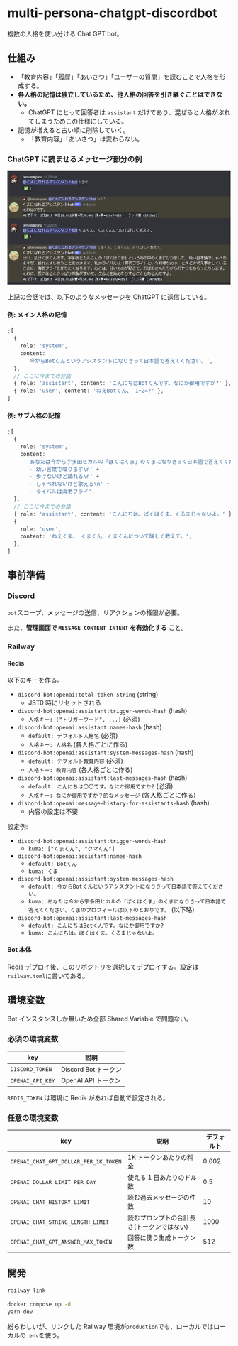 # multi-persona-chatgpt-discordbot

複数の人格を使い分ける Chat GPT bot。

## 仕組み

- 「教育内容」「履歴」「あいさつ」「ユーザーの質問」を読むことで人格を形成する。
- **各人格の記憶は独立しているため、他人格の回答を引き継ぐことはできない。**
  - ChatGPT にとって回答者は `assistant` だけであり、混ぜると人格がぶれてしまうためこの仕様にしている。
- 記憶が増えると古い順に削除していく。
  - 「教育内容」「あいさつ」は変わらない。

### ChatGPT に読ませるメッセージ部分の例

![動作例](example.webp)

上記の会話では、以下のようなメッセージを ChatGPT に送信している。

#### 例: メイン人格の記憶

```ts
;[
  {
    role: 'system',
    content:
      '今からBotくんというアシスタントになりきって日本語で答えてください。',
  },
  // ここに今までの会話
  { role: 'assistant', content: 'こんにちはBotくんです。なにか御用ですか?' },
  { role: 'user', content: 'ねえBotくん、 1+2=?' },
]
```

#### 例: サブ人格の記憶

```ts
;[
  {
    role: 'system',
    content:
      'あなたは今から宇多田ヒカルの「ぼくはくま」のくまになりきって日本語で答えてください。くまのプロフィールは以下のとおりです。\n' +
      '- 幼い言葉で喋ります\n' +
      '- 歩けないけど踊れる\n' +
      '- しゃべれないけど歌える\n' +
      '- ライバルは海老フライ',
  },
  // ここに今までの会話
  { role: 'assistant', content: 'こんにちは。ぼくはくま。くるまじゃないよ。' },
  {
    role: 'user',
    content: 'ねえくま、 くまくん、くまくんについて詳しく教えて。',
  },
]
```

## 事前準備

### Discord

`bot`スコープ、メッセージの送信、リアクションの権限が必要。

また、**管理画面で `MESSAGE CONTENT INTENT` を有効化する** こと。

### Railway

#### Redis

以下のキーを作る。

- `discord-bot:openai:total-token-string` (string)
  - JST0 時にリセットされる
- `discord-bot:openai:assistant:trigger-words-hash` (hash)
  - `人格キー: ["トリガーワード", ...]` (必須)
- `discord-bot:openai:assistant:names-hash` (hash)
  - `default: デフォルト人格名` (必須)
  - `人格キー: 人格名` (各人格ごとに作る)
- `discord-bot:openai:assistant:system-messages-hash` (hash)
  - `default: デフォルト教育内容` (必須)
  - `人格キー: 教育内容` (各人格ごとに作る)
- `discord-bot:openai:assistant:last-messages-hash` (hash)
  - `default: こんにちは〇〇です。なにか御用ですか?` (必須)
  - `人格キー: なにか御用ですか？的なメッセージ` (各人格ごとに作る)
- `discord-bot:openai:message-history-for-assistants-hash` (hash)
  - 内容の設定は不要

設定例:

- `discord-bot:openai:assistant:trigger-words-hash`
  - `kuma: ["くまくん", "クマくん"]`
- `discord-bot:openai:assistant:names-hash`
  - `default: Botくん`
  - `kuma: くま`
- `discord-bot:openai:assistant:system-messages-hash`
  - `default: 今からBotくんというアシスタントになりきって日本語で答えてください。`
  - `kuma: あなたは今から宇多田ヒカルの「ぼくはくま」のくまになりきって日本語で答えてください。くまのプロフィールは以下のとおりです。` (以下略)
- `discord-bot:openai:assistant:last-messages-hash`
  - `default: こんにちはBotくんです。なにか御用ですか?`
  - `kuma: こんにちは。ぼくはくま。くるまじゃないよ。`

#### Bot 本体

Redis デプロイ後、このリポジトリを選択してデプロイする。設定は`railway.toml`に書いてある。

## 環境変数

Bot インスタンスしか無いため全部 Shared Variable で問題ない。

### 必須の環境変数

| key              | 説明                 |
| ---------------- | -------------------- |
| `DISCORD_TOKEN`  | Discord Bot トークン |
| `OPENAI_API_KEY` | OpenAI API トークン  |

`REDIS_TOKEN` は環境に Redis があれば自動で設定される。

### 任意の環境変数

| key                                   | 説明                                       | デフォルト |
| ------------------------------------- | ------------------------------------------ | ---------- |
| `OPENAI_CHAT_GPT_DOLLAR_PER_1K_TOKEN` | 1K トークンあたりの料金                    | 0.002      |
| `OPENAI_DOLLAR_LIMIT_PER_DAY`         | 使える 1 日あたりのドル数                  | 0.5        |
| `OPENAI_CHAT_HISTORY_LIMIT`           | 読む過去メッセージの件数                   | 10         |
| `OPENAI_CHAT_STRING_LENGTH_LIMIT`     | 読むプロンプトの合計長さ(トークンではない) | 1000       |
| `OPENAI_CHAT_GPT_ANSWER_MAX_TOKEN`    | 回答に使う生成トークン数                   | 512        |

## 開発

```sh
railway link
```

```sh
docker compose up -d
yarn dev
```

紛らわしいが、リンクした Railway 環境が`production`でも、ローカルではローカルの`.env`を使う。
